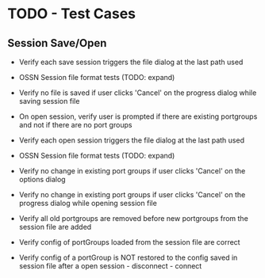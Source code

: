 # TODO - Test Cases

## Session Save/Open
 * Verify each save session triggers the file dialog at the last path used
 * OSSN Session file format tests (TODO: expand)
 * Verify no file is saved if user clicks 'Cancel' on the progress dialog while saving session file

 * On open session, verify user is prompted if there are existing portgroups and not if there are no port groups
 * Verify each open session triggers the file dialog at the last path used
 * OSSN Session file format tests (TODO: expand)
 * Verify no change in existing port groups if user clicks 'Cancel' on the options dialog
 * Verify no change in existing port groups if user clicks 'Cancel' on the progress dialog while opening session file
 * Verify all old portgroups are removed before new portgroups from the session file are added
 * Verify config of portGroups loaded from the session file are correct
 * Verify config of a portGroup is NOT restored to the config saved in session file after a open session - disconnect - connect
